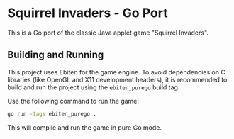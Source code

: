 # Squirrel Invaders - Go Port

This is a Go port of the classic Java applet game "Squirrel Invaders".

## Building and Running

This project uses Ebiten for the game engine. To avoid dependencies on C libraries (like OpenGL and X11 development headers), it is recommended to build and run the project using the `ebiten_purego` build tag.

Use the following command to run the game:

```bash
go run -tags ebiten_purego .
```

This will compile and run the game in pure Go mode.

